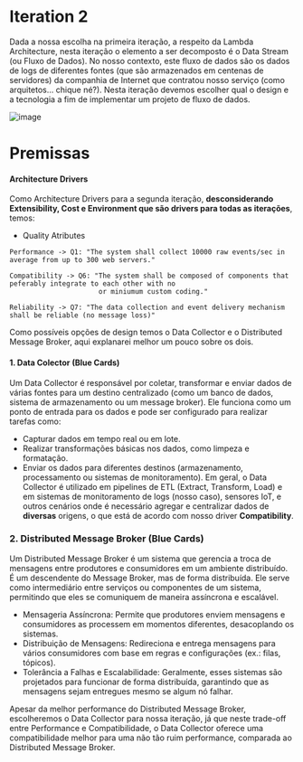 # Iteration 2

Dada a nossa escolha na primeira iteração, a respeito da Lambda Architecture, nesta iteração o elemento a ser decomposto é o Data Stream (ou Fluxo de Dados).
No nosso contexto, este fluxo de dados são os dados de logs de diferentes fontes (que são armazenados em centenas de servidores) da companhia de Internet que contratou nosso serviço (como arquitetos... chique né?).
Nesta iteração devemos escolher qual o design e a tecnologia a fim de implementar um projeto de fluxo de dados.

![image](https://github.com/user-attachments/assets/a4289cfd-0eb5-4c48-848e-f0c06aed99ed)


# Premissas
#### Architecture Drivers
Como Architecture Drivers para a segunda iteração, **desconsiderando Extensibility, Cost e Environment que são drivers para todas as iterações**, temos:

* Quality Atributes
```
Performance -> Q1: "The system shall collect 10000 raw events/sec in average from up to 300 web servers."

Compatibility -> Q6: "The system shall be composed of components that peferably integrate to each other with no
                      or miniumum custom coding." 

Reliability -> Q7: "The data collection and event delivery mechanism shall be reliable (no message loss)"
```

Como possíveis opções de design temos o Data Collector e o Distributed Message Broker, aqui explanarei melhor um pouco sobre os dois.

#### 1. Data Colector (Blue Cards)
Um Data Collector é responsável por coletar, transformar e enviar dados de várias fontes para um destino centralizado (como um banco de dados, sistema de armazenamento ou um message broker). Ele funciona como um ponto de entrada para os dados e pode ser configurado para realizar tarefas como:

* Capturar dados em tempo real ou em lote.
* Realizar transformações básicas nos dados, como limpeza e formatação.
* Enviar os dados para diferentes destinos (armazenamento, processamento ou sistemas de monitoramento).
Em geral, o Data Collector é utilizado em pipelines de ETL (Extract, Transform, Load) e em sistemas de monitoramento de logs (nosso caso), sensores IoT, e outros cenários onde é necessário agregar e centralizar dados de **diversas** origens, o que está de acordo com nosso driver **Compatibility**.

### 2. Distributed Message Broker (Blue Cards)
Um Distributed Message Broker é um sistema que gerencia a troca de mensagens entre produtores e consumidores em um ambiente distribuído. É um descendente do Message Broker, mas de forma distribuída. Ele serve como intermediário entre serviços ou componentes de um sistema, permitindo que eles se comuniquem de maneira assíncrona e escalável.

* Mensageria Assíncrona: Permite que produtores enviem mensagens e consumidores as processem em momentos diferentes, desacoplando os sistemas.
* Distribuição de Mensagens: Redireciona e entrega mensagens para vários consumidores com base em regras e configurações (ex.: filas, tópicos).
* Tolerância a Falhas e Escalabilidade: Geralmente, esses sistemas são projetados para funcionar de forma distribuída, garantindo que as mensagens sejam entregues mesmo se algum nó falhar.

Apesar da melhor performance do Distributed Message Broker, escolheremos o Data Collector para nossa iteração, já que neste trade-off entre Performance e Compatibilidade, o Data Collector oferece uma compatibilidade melhor para uma não tão ruim performance, comparada ao Distributed Message Broker.

